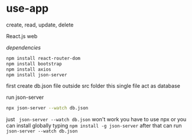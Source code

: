 # use-app

create, read, update, delete

React.js web

_dependencies_

```bash
npm install react-router-dom
npm install bootstrap
npm install axios
npm install json-server
```
first create db.json file outside src folder
this single file act as database

run json-server
```bash
npx json-server --watch db.json
```
just 
``` json-server --watch db.json``` won't work you have to use npx or you can install globally typing ```npm install -g json-server``` 
after that can run ```json-server --watch db.json```
